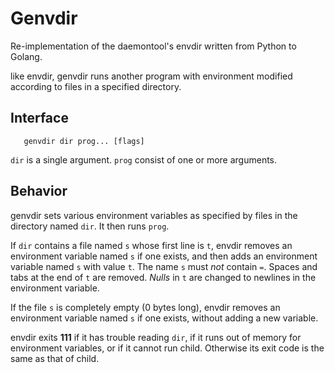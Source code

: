 # Genvdir

Re-implementation of the daemontool's envdir written from Python to Golang.

like envdir, genvdir runs another program with environment modified according to files in a specified directory.

## Interface
```
   genvdir dir prog... [flags]
```
`dir` is a single argument.
`prog` consist of one or more arguments.

## Behavior
genvdir sets various environment variables as specified by files in the directory named `dir`. It then runs `prog`.

If `dir` contains a file named `s` whose first line is `t`, envdir removes an environment variable named `s` if one exists, and then adds an environment variable named `s` with value `t`. The name `s` must *not* contain `=`. Spaces and tabs at the end of `t` are removed. *Nulls* in `t` are changed to newlines in the environment variable.

If the file `s` is completely empty (0 bytes long), envdir removes an environment variable named `s` if one exists, without adding a new variable.

envdir exits **111** if it has trouble reading `dir`, if it runs out of memory for environment variables, or if it cannot run child. Otherwise its exit code is the same as that of child.
